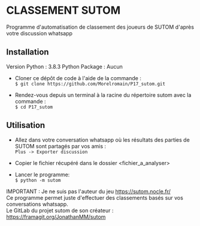 # CLASSEMENT SUTOM
Programme d'automatisation de classement des joueurs de SUTOM d'après votre discussion whatsapp

## Installation

Version Python : 3.8.3
Python Package : Aucun  

- Cloner ce dépôt de code à l'aide de la commande :  
`$ git clone https://github.com/Morelromain/P17_sutom.git`

- Rendez-vous depuis un terminal à la racine du répertoire sutom avec la commande :  
`$ cd P17_sutom`

## Utilisation

- Allez dans votre conversation whatsapp où les résultats des parties de SUTOM sont partagés par vos amis :  
`Plus -> Exporter discussion`  
- Copier le fichier récupéré dans le dossier <fichier_a_analyser>

- Lancer le programme:  
`$ python -m sutom`

IMPORTANT : Je ne suis pas l'auteur du jeu https://sutom.nocle.fr/  
Ce programme permet juste d'effectuer des classements basés sur vos conversations whatsapp.  
Le GitLab du projet sutom de son créateur : https://framagit.org/JonathanMM/sutom  
